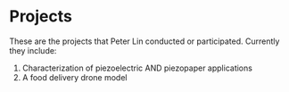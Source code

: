 # Projects
These are the projects that Peter Lin conducted or participated. Currently they include:
1. Characterization of piezoelectric AND piezopaper applications
3. A food delivery drone model
